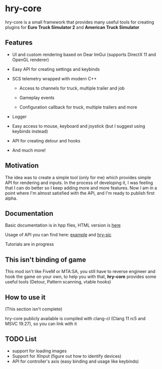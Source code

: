 # hry-core

hry-core is a small framework that provides many useful tools for creating plugins for **Euro Truck Simulator 2** and **American Truck Simulator**

## Features

- UI and custom rendering based on Dear ImGui (supports DirectX 11 and OpenGL renderer)

- Easy API for creating settings and keybinds

- SCS telemetry wrapped with modern C++

  - Access to channels for truck, multiple trailer and job

  - Gameplay events

  - Configuration callback for truck, multiple trailers and more

- Logger

- Easy access to mouse, keyboard and joystick (but I suggest using keybinds instead)

- API for creating detour and hooks

- And much more!

## Motivation

The idea was to create a simple tool (only for me) which provides simple API for rendering and inputs. In the process of developing it, I was feeling that I can do better so I keep adding more and more features. Now I am in a point where I'm almost satisfied with the API, and I'm ready to publish first alpha.

## Documentation

Basic documentation is in hpp files, HTML version is [here](docs/html/index.html) 

Usage of API you can find here: [example](example) and [hry-sic](https://github.com/Hary309/hry-sic)

Tutorials are in progress

## This isn't binding of game

This mod isn't like FiveM or MTA:SA, you still have to reverse engineer and hook the game on your own, to help you with that, **hry-core** provides some useful tools (Detour, Pattern scanning, vtable hooks)

## How to use it

(This section isn't complete)

hry-core publicly available is compiled with clang-cl (Clang 11 rc5 and MSVC 19.27), so you can link with it

## TODO List

- support for loading images
- Support for XInput (figure out how to identify devices)
- API for controller's axis (easy binding and usage like keybinds)

